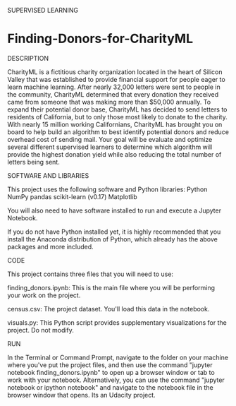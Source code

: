 SUPERVISED LEARNING
# Finding-Donors-for-CharityML

DESCRIPTION

CharityML is a fictitious charity organization located in the heart of Silicon Valley that was established to provide financial support for people eager to learn machine learning. After nearly 32,000 letters were sent to people in the community, CharityML determined that every donation they received came from someone that was making more than $50,000 annually. To expand their potential donor base, CharityML has decided to send letters to residents of California, but to only those most likely to donate to the charity. With nearly 15 million working Californians, CharityML has brought you on board to help build an algorithm to best identify potential donors and reduce overhead cost of sending mail. Your goal will be evaluate and optimize several different supervised learners to determine which algorithm will provide the highest donation yield while also reducing the total number of letters being sent.

SOFTWARE AND LIBRARIES

This project uses the following software and Python libraries:
Python
NumPy
pandas
scikit-learn (v0.17)
Matplotlib

You will also need to have software installed to run and execute a Jupyter Notebook.

If you do not have Python installed yet, it is highly recommended that you install the Anaconda distribution of Python, which already has the above packages and more included.

CODE

This project contains three files that you will need to use:

finding_donors.ipynb: This is the main file where you will be performing your work on the project.

census.csv: The project dataset. You'll load this data in the notebook.

visuals.py: This Python script provides supplementary visualizations for the project. Do not modify.

RUN

In the Terminal or Command Prompt, navigate to the folder on your machine where you've put the project files, and then use the command "jupyter notebook finding_donors.ipynb" to open up a browser window or tab to work with your notebook. Alternatively, you can use the command "jupyter notebook or ipython notebook" and navigate to the notebook file in the browser window that opens. 
Its an Udacity project.
